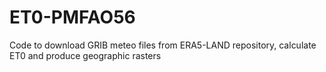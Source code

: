 # ET0-PMFAO56
Code to download GRIB meteo files from ERA5-LAND repository, calculate ET0 and produce geographic rasters
